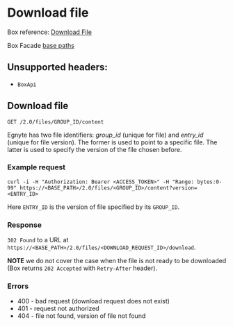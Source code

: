 # Download file

Box reference: [Download File](https://docs.box.com/reference#download-a-file)

Box Facade [base paths](BoxFacadeBasePaths.md)

## Unsupported headers:

* `BoxApi`

## Download file

`GET /2.0/files/GROUP_ID/content`

Egnyte has two file identifiers: *group_id* (unique for file) and *entry_id* (unique for file version). The former is used to point to a specific file. The latter is used to specify the version of the file chosen before.

### Example request

`curl -i -H "Authorization: Bearer <ACCESS_TOKEN>" -H "Range: bytes:0-99" https://<BASE_PATH>/2.0/files/<GROUP_ID>/content?version=<ENTRY_ID>`

Here `ENTRY_ID` is the version of file specified by its `GROUP_ID`.

### Response

`302 Found` to a URL at `https://<BASE_PATH>/2.0/files/<DOWNLOAD_REQUEST_ID>/download`.

**NOTE** we do not cover the case when the file is not ready to be downloaded (Box returns `202 Accepted` with `Retry-After` header).

### Errors

* 400 - bad request (download request does not exist)
* 401 - request not authorized
* 404 - file not found, version of file not found
